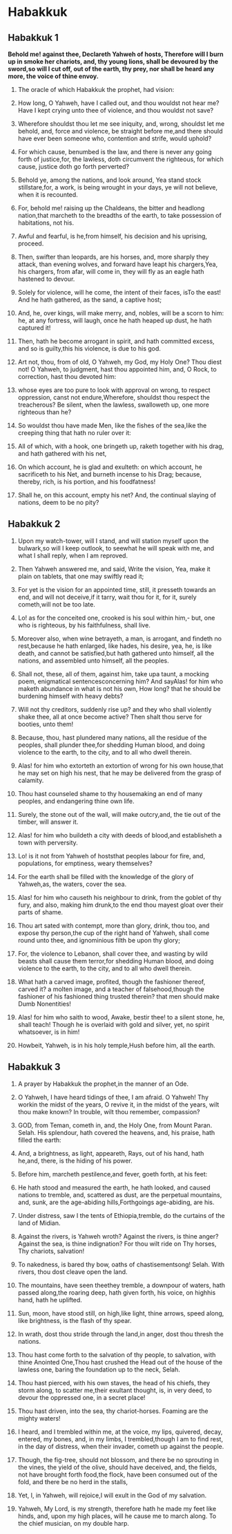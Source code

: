 # Habakkuk

## Habakkuk 1

__Behold me! against thee, Declareth Yahweh of hosts, Therefore will I burn up in smoke her chariots, and, thy young lions, shall be devoured by the sword,so will I cut off, out of the earth, thy prey, nor shall be heard any more, the voice of thine envoy.__

1. The oracle of which Habakkuk the prophet, had vision:

2. How long, O Yahweh, have I called out, and thou wouldst not hear me? Have I kept crying unto thee of violence, and thou wouldst not save?

3. Wherefore shouldst thou let me see iniquity, and, wrong, shouldst let me behold, and, force and violence, be straight before me,and there should have ever been someone who, contention and strife, would uphold?

4. For which cause, benumbed is the law, and there is never any going forth of justice,for, the lawless, doth circumvent the righteous, for which cause, justice doth go forth perverted?

5. Behold ye, among the nations, and look around, Yea stand stock stillstare,for, a work, is being wrought in your days, ye will not believe, when it is recounted.

6. For, behold me! raising up the Chaldeans, the bitter and headlong nation,that marcheth to the breadths of the earth, to take possession of habitations, not his.

7. Awful and fearful, is he,from himself, his decision and his uprising, proceed.

8. Then, swifter than leopards, are his horses, and, more sharply they attack, than evening wolves, and forward have leapt his chargers,Yea, his chargers, from afar, will come in, they will fly as an eagle hath hastened to devour.

9. Solely for violence, will he come, the intent of their faces, isTo the east! And he hath gathered, as the sand, a captive host;

10. And, he, over kings, will make merry, and, nobles, will be a scorn to him: he, at any fortress, will laugh, once he hath heaped up dust, he hath captured it!

11. Then, hath he become arrogant in spirit, and hath committed excess, and so is guilty,this his violence, is due to his god.

12. Art not, thou, from of old, O Yahweh, my God, my Holy One? Thou diest not! O Yahweh, to judgment, hast thou appointed him, and, O Rock, to correction, hast thou devoted him:

13. whose eyes are too pure to look with approval on wrong, to respect oppression, canst not endure,Wherefore, shouldst thou respect the treacherous? Be silent, when the lawless, swalloweth up, one more righteous than he?

14. So wouldst thou have made Men, like the fishes of the sea,like the creeping thing that hath no ruler over it:

15. All of which, with a hook, one bringeth up, raketh together with his drag, and hath gathered with his net,

16. On which account, he is glad and exulteth: on which account, he sacrificeth to his Net, and burneth incense to his Drag; because, thereby, rich, is his portion, and his foodfatness!

17. Shall he, on this account, empty his net? And, the continual slaying of nations, deem to be no pity?

## Habakkuk 2

1. Upon my watch-tower, will I stand, and will station myself upon the bulwark,so will I keep outlook, to seewhat he will speak with me, and what I shall reply, when I am reproved.

2. Then Yahweh answered me, and said, Write the vision, Yea, make it plain on tablets, that one may swiftly read it;

3. For yet is the vision for an appointed time, still, it presseth towards an end, and will not deceive,if it tarry, wait thou for it, for it, surely cometh,will not be too late.

4. Lo! as for the conceited one, crooked is his soul within him,- but, one who is righteous, by his faithfulness, shall live.

5. Moreover also, when wine betrayeth, a man, is arrogant, and findeth no rest,because he hath enlarged, like hades, his desire, yea, he, is like death, and cannot be satisfied,but hath gathered unto himself, all the nations, and assembled unto himself, all the peoples.

6. Shall not, these, all of them, against him, take upa taunt, a mocking poem, enigmatical sentencesconcerning him? And sayAlas! for him who maketh abundance in what is not his own, How long? that he should be burdening himself with heavy debts?

7. Will not thy creditors, suddenly rise up? and they who shall violently shake thee, all at once become active? Then shalt thou serve for booties, unto them!

8. Because, thou, hast plundered many nations, all the residue of the peoples, shall plunder thee,for shedding Human blood, and doing violence to the earth, to the city, and to all who dwell therein.

9. Alas! for him who extorteth an extortion of wrong for his own house,that he may set on high his nest, that he may be delivered from the grasp of calamity.

10. Thou hast counseled shame to thy housemaking an end of many peoples, and endangering thine own life.

11. Surely, the stone out of the wall, will make outcry,and, the tie out of the timber, will answer it.

12. Alas! for him who buildeth a city with deeds of blood,and establisheth a town with perversity.

13. Lo! is it not from Yahweh of hoststhat peoples labour for fire, and, populations, for emptiness, weary themselves?

14. For the earth shall be filled with the knowledge of the glory of Yahweh,as, the waters, cover the sea.

15. Alas! for him who causeth his neighbour to drink, from the goblet of thy fury, and also, making him drunk,to the end thou mayest gloat over their parts of shame.

16. Thou art sated with contempt, more than glory, drink, thou too, and expose thy person,the cup of the right hand of Yahweh, shall come round unto thee, and ignominious filth be upon thy glory;

17. For, the violence   to Lebanon, shall cover thee, and wasting by wild beasts shall cause them terror,for shedding Human blood, and doing violence to the earth, to the city, and to all who dwell therein.

18. What hath a carved image, profited, though the fashioner thereof, carved it? a molten image, and a teacher of falsehood,though the fashioner of his fashioned thing trusted therein? that men should make Dumb Nonentities!

19. Alas! for him who saith to wood, Awake, bestir thee! to a silent stone, he, shall teach! Though he is overlaid with gold and silver, yet, no spirit whatsoever, is in him!

20. Howbeit, Yahweh, is in his holy temple,Hush before him, all the earth.

## Habakkuk 3

1. A prayer by Habakkuk the prophet,in the manner of an Ode.

2. O Yahweh, I have heard tidings of thee, I am afraid. O Yahweh! Thy workin the midst of the years, O revive it, in the midst of the years, wilt thou make known? In trouble, wilt thou remember, compassion?

3. GOD, from Teman, cometh in, and, the Holy One, from Mount Paran. Selah. His splendour, hath covered the heavens, and, his praise, hath filled the earth:

4. And, a brightness, as light, appeareth, Rays, out of his hand, hath he,and, there, is the hiding of his power.

5. Before him, marcheth pestilence,and fever, goeth forth, at his feet:

6. He hath stood and measured the earth, he hath looked, and caused nations to tremble, and, scattered as dust, are the perpetual mountains, and, sunk, are the age-abiding hills,Forthgoings age-abiding, are his.

7. Under distress, saw I the tents of Ethiopia,tremble, do the curtains of the land of Midian.

8. Against the rivers, is Yahweh wroth? Against the rivers, is thine anger? Against the sea, is thine indignation? For thou wilt ride on Thy horses, Thy chariots,   salvation!

9. To nakedness, is bared thy bow, oaths of chastisementsong! Selah. With rivers, thou dost cleave open the land.

10. The mountains, have seen theethey tremble, a downpour of waters, hath passed along,the roaring deep, hath given forth, his voice, on highhis hand, hath he uplifted.

11. Sun, moon, have stood still, on high,like light, thine arrows, speed along, like brightness, is the flash of thy spear.

12. In wrath, dost thou stride through the land,in anger, dost thou thresh the nations.

13. Thou hast come forth to the salvation of thy people, to salvation, with thine Anointed One,Thou hast crushed the Head out of the house of the lawless one, baring the foundation up to the neck, Selah.

14. Thou hast pierced, with his own staves, the head of his chiefs, they storm along, to scatter me,their exultant thought, is, in very deed, to devour the oppressed one, in a secret place!

15. Thou hast driven, into the sea, thy chariot-horses. Foaming are the mighty waters!

16. I heard, and I trembled within me, at the voice, my lips, quivered, decay, entered, my bones, and, in my limbs, I trembled,though I am to find rest, in the day of distress, when their invader, cometh up against the people.

17. Though, the fig-tree, should not blossom, and there be no sprouting in the vines, the yield of the olive, should have deceived, and, the fields, not have brought forth food,the flock, have been consumed out of the fold, and there be no herd in the stalls,

18. Yet, I, in Yahweh, will rejoice,I will exult in the God of my salvation.

19. Yahweh, My Lord, is my strength, therefore hath he made my feet like hinds, and, upon my high places, will he cause me to march along. To the chief musician, on my double harp.

